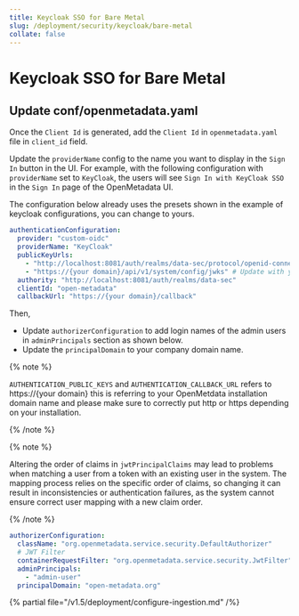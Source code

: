 ```yaml
---
title: Keycloak SSO for Bare Metal
slug: /deployment/security/keycloak/bare-metal
collate: false
---
```


# Keycloak SSO for Bare Metal

## Update conf/openmetadata.yaml

Once the `Client Id` is generated, add the `Client Id` in `openmetadata.yaml` file in `client_id` field.

Update the `providerName` config to the name you want to display in the `Sign In` button in the UI. For example, with the
following configuration with `providerName` set to `KeyCloak`, the users will see `Sign In with KeyCloak SSO` in the `Sign In`
page of the OpenMetadata UI.

The configuration below already uses the presets shown in the example of keycloak configurations, you can change to yours.
```yaml
authenticationConfiguration:
  provider: "custom-oidc"
  providerName: "KeyCloak"
  publicKeyUrls:
    - "http://localhost:8081/auth/realms/data-sec/protocol/openid-connect/certs"
    - "https://{your domain}/api/v1/system/config/jwks" # Update with your Domain and Make sure this "/api/v1/system/config/jwks" is always configured to enable JWT tokens
  authority: "http://localhost:8081/auth/realms/data-sec"
  clientId: "open-metadata"
  callbackUrl: "https://{your domain}/callback"
```

Then, 
- Update `authorizerConfiguration` to add login names of the admin users in `adminPrincipals` section as shown below.
- Update the `principalDomain` to your company domain name.

{% note %}

`AUTHENTICATION_PUBLIC_KEYS` and `AUTHENTICATION_CALLBACK_URL` refers to https://{your domain} this is referring to your OpenMetdata installation domain name
and please make sure to correctly put http or https depending on your installation.

{% /note %}

{% note %}

Altering the order of claims in `jwtPrincipalClaims` may lead to problems when matching a user from a token with an existing user in the system. The mapping process relies on the specific order of claims, so changing it can result in inconsistencies or authentication failures, as the system cannot ensure correct user mapping with a new claim order.

{% /note %}

```yaml
authorizerConfiguration:
  className: "org.openmetadata.service.security.DefaultAuthorizer"
  # JWT Filter
  containerRequestFilter: "org.openmetadata.service.security.JwtFilter"
  adminPrincipals:
    - "admin-user"
  principalDomain: "open-metadata.org"
```

{% partial file="/v1.5/deployment/configure-ingestion.md" /%}
